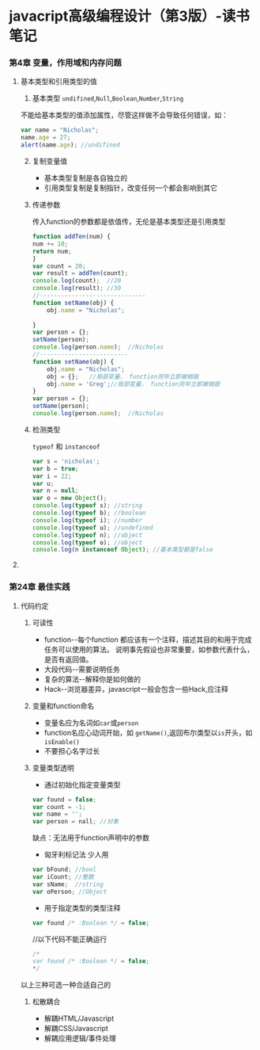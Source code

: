 # javacript高级编程设计（第3版）-读书笔记
### 第4章 变量，作用域和内存问题
1. 基本类型和引用类型的值
    1. 基本类型 `undifined`,`Null`,`Boolean`,`Number`,`String`

    不能给基本类型的值添加属性，尽管这样做不会导致任何错误，如：
    ```javascript
    var name = "Nicholas";
    name.age = 27;
    alert(name.age); //undifined
    ```
    2. 复制变量值

        - 基本类型复制是各自独立的
        - 引用类型复制是复制指针，改变任何一个都会影响到其它

    3. 传递参数

        传入function的参数都是依值传，无伦是基本类型还是引用类型
        ```javascript
        function addTen(num) {
        num += 10;
        return num;
        }
        var count = 20;
        var result = addTen(count);
        console.log(count);  //20
        console.log(result); //30
        //------------------------------
        function setName(obj) {
            obj.name = "Nicholas";
            
        }
        var person = {};
        setName(person);
        console.log(person.name);  //Nicholas
        //-------------------------
        function setName(obj) {
            obj.name = "Nicholas";
            obj = {};   //局部变量， function完毕立即被销毀
            obj.name = 'Greg';//局部变量， function完毕立即被销毀
        }
        var person = {};
        setName(person);
        console.log(person.name);  //Nicholas
        ```
    4. 检测类型

        `typeof` 和 `instanceof`
        ```javascript
        var s = 'nicholas';
        var b = true;
        var i = 22;
        var u;
        var n = null;
        var o = new Object();
        console.log(typeof s); //string
        console.log(typeof b); //boolean
        console.log(typeof i); //number
        console.log(typeof u); //undefined
        console.log(typeof n); //object
        console.log(typeof o); //object
        console.log(n instanceof Object); //基本类型都是false
        ```


2. 

### 第24章 最佳实践
1. 代码约定

    1. 可读性

       * function--每个function 都应该有一个注释，描述其目的和用于完成任务可以使用的算法。 说明事先假设也非常重要，如参数代表什么，是否有返回值。
       - 大段代码--需要说明任务
       - 复杂的算法--解释你是如何做的
       - Hack--浏览器差异，javascript一般会包含一些Hack,应注释

    2. 变量和function命名

       - 变量名应为名词如`car`或`person`
       - function名应心动词开始，如 `getName()`,返回布尔类型以`is`开头，如`isEnable()`
       - 不要担心名字过长

    3. 变量类型透明

        - 通过初始化指定变量类型

        ```javascript
        var found = false;
        var count = -1;
        var name = '';
        var person = nall; //对象
        ```
        缺点：无法用于function声明中的参数
        - 匈牙利标记法
        少人用
        ```javascript
        var bFound; //bool
        var iCount; //整数
        var sName;  //string
        var oPerson; //Object
        ```
            
        - 用于指定类型的类型注释

        ```javascript
        var found /* :Boolean */ = false;       
        ```
        //以下代码不能正确运行
        ```javascript
        /*
        var found /* :Boolean */ = false;
        */
        ```
    以上三种可选一种合适自己的
   
    1. 松散耦合

        - 解耦HTML/Javascript
        - 解耦CSS/Javascript
        - 解耦应用逻辑/事件处理
        


